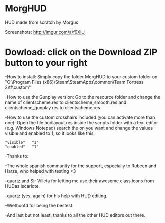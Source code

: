MorgHUD
=======

HUD made from scratch by Morgus

Screenshots: http://imgur.com/a/f9XiU

Dowload: click on the Download ZIP button to your right
=======
-How to install:
  Simply copy the folder MorgHUD to your custom folder
  on "C:\Program Files (x86)\Steam\SteamApps\common\Team Fortress 2\tf\custom"

-How to use the Gunplay version:
	Go to the resource folder and change the name of clientscheme.res to clientscheme_smooth.res
	and clientscheme_gunplay.res to clientscheme.res

-How to use the custom crosshairs included (you can activate more than one):
  Open the file hudlayout.res inside the scripts folder with a text editor (e.g. Windows Notepad)
  search the on you want and change the values visible and enabled to 1, so it looks like this:
	
	"visible"	"1"
	"enabled"	"1"

-Thanks to:

  -The whole spanish community for the support, especially to Rubeen and Harze, who helped
   with testing <3

  -quartz and Sir Villeta for letting me use their awesome class icons from HUDas Iscariote.

  -quartz (yes, again) for his help with HUD editing.
  
  -Wiethoofd for being the bestest.

  -And last but not least, thanks to all the other HUD editors out there.
